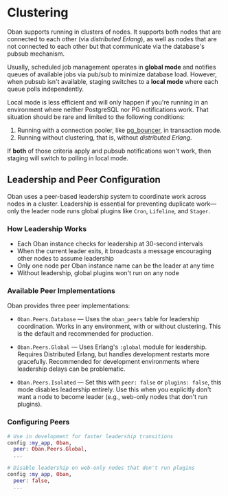 # Clustering

Oban supports running in clusters of nodes. It supports both nodes that are connected to each
other (via *distributed Erlang*), as well as nodes that are not connected to each other but that
communicate via the database's pubsub mechanism.

Usually, scheduled job management operates in **global mode** and notifies queues of available
jobs via pub/sub to minimize database load. However, when pubsub isn't available, staging
switches to a **local mode** where each queue polls independently.

Local mode is less efficient and will only happen if you're running in an environment where
neither PostgreSQL nor PG notifications work. That situation should be rare and limited to the
following conditions:

  1. Running with a connection pooler, like [pg_bouncer], in transaction mode.
  2. Running without clustering, that is, without *distributed Erlang*.

If **both** of those criteria apply and pubsub notifications won't work, then staging will switch
to polling in local mode.

## Leadership and Peer Configuration

Oban uses a peer-based leadership system to coordinate work across nodes in a cluster. Leadership
is essential for preventing duplicate work—only the leader node runs global plugins like `Cron`,
`Lifeline`, and `Stager`.

### How Leadership Works

* Each Oban instance checks for leadership at 30-second intervals
* When the current leader exits, it broadcasts a message encouraging other nodes to assume
  leadership
* Only one node per Oban instance name can be the leader at any time
* Without leadership, global plugins won't run on any node

### Available Peer Implementations

Oban provides three peer implementations:

* `Oban.Peers.Database` — Uses the `oban_peers` table for leadership coordination. Works in any
  environment, with or without clustering. This is the default and recommended for production.

* `Oban.Peers.Global` — Uses Erlang's `:global` module for leadership. Requires Distributed
  Erlang, but handles development restarts more gracefully. Recommended for development
  environments where leadership delays can be problematic.

* `Oban.Peers.Isolated` — Set this with `peer: false` or `plugins: false`, this mode disables
  leadership entirely. Use this when you explicitly don't want a node to become leader (e.g.,
  web-only nodes that don't run plugins).

### Configuring Peers

```elixir
# Use in development for faster leadership transitions
config :my_app, Oban,
  peer: Oban.Peers.Global,
  ...

# Disable leadership on web-only nodes that don't run plugins
config :my_app, Oban,
  peer: false,
  ...
```

[pg_bouncer]: http://www.pgbouncer.org
